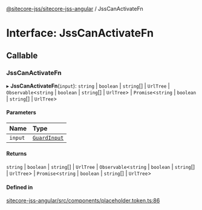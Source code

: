 [@sitecore-jss/sitecore-jss-angular](../README.md) / JssCanActivateFn

# Interface: JssCanActivateFn

## Callable

### JssCanActivateFn

▸ **JssCanActivateFn**(`input`): `string` \| `boolean` \| `string`[] \| `UrlTree` \| `Observable`<`string` \| `boolean` \| `string`[] \| `UrlTree`\> \| `Promise`<`string` \| `boolean` \| `string`[] \| `UrlTree`\>

#### Parameters

| Name | Type |
| :------ | :------ |
| `input` | [`GuardInput`](GuardInput.md) |

#### Returns

`string` \| `boolean` \| `string`[] \| `UrlTree` \| `Observable`<`string` \| `boolean` \| `string`[] \| `UrlTree`\> \| `Promise`<`string` \| `boolean` \| `string`[] \| `UrlTree`\>

#### Defined in

[sitecore-jss-angular/src/components/placeholder.token.ts:86](https://github.com/Sitecore/jss/blob/c2a083733/packages/sitecore-jss-angular/src/components/placeholder.token.ts#L86)
